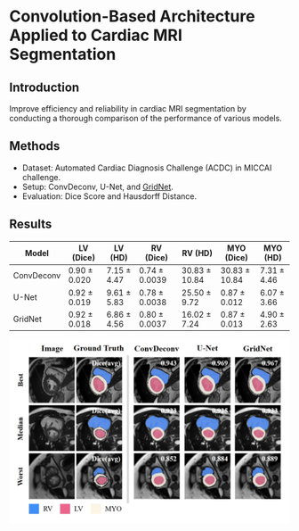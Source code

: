 # Convolution-Based Architecture Applied to Cardiac MRI Segmentation

## Introduction
Improve efficiency and reliability in cardiac MRI segmentation by conducting a thorough comparison of the performance of various models.

## Methods
* Dataset: Automated Cardiac Diagnosis Challenge (ACDC) in MICCAI challenge.
* Setup: ConvDeconv, U-Net, and [GridNet](https://link.springer.com/chapter/10.1007/978-3-319-75541-0_8).
* Evaluation: Dice Score and Hausdorff Distance.

## Results
| Model      | LV (Dice)        | LV (HD)          | RV (Dice)        | RV (HD)          | MYO (Dice)       | MYO (HD)         |
|------------|------------------|------------------|------------------|------------------|------------------|------------------|
| ConvDeconv | 0.90 ± 0.020     | 7.15 ± 4.47      | 0.74 ± 0.0039    | 30.83 ± 10.84    | 30.83 ± 10.84    | 7.31 ± 4.46      |
| U-Net      | 0.92 ± 0.019     | 9.61 ± 5.83      | 0.78 ± 0.0038    | 25.50 ± 9.72     | 0.87 ± 0.012     | 6.07 ± 3.66      |
| GridNet    | 0.92 ± 0.018     | 6.86 ± 4.56      | 0.80 ± 0.0037    | 16.02 ± 7.24     | 0.87 ± 0.013     | 4.90 ± 2.63      |

![visualization](visualization.jpg)
